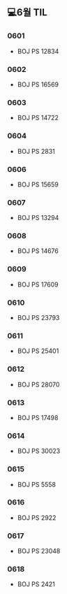 ## 💻6월 TIL

### 0601
* BOJ PS 12834

### 0602
* BOJ PS 16569

### 0603
* BOJ PS 14722

### 0604
* BOJ PS 2831 

### 0606
* BOJ PS 15659

### 0607
* BOJ PS 13294

### 0608
* BOJ PS 14676

### 0609
* BOJ PS 17609

### 0610
* BOJ PS 23793

### 0611
* BOJ PS 25401

### 0612
* BOJ PS 28070

### 0613
* BOJ PS 17498

### 0614
* BOJ PS 30023

### 0615
* BOJ PS 5558

### 0616
* BOJ PS 2922

### 0617
* BOJ PS 23048

### 0618
* BOJ PS 2421